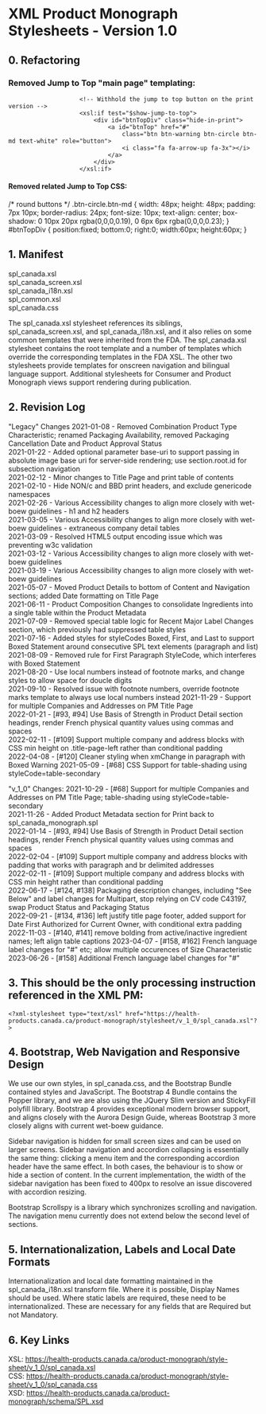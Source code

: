 # XML Product Monograph Stylesheets - Version 1.0

## 0. Refactoring

### Removed Jump to Top "main page" templating:
						<!-- Withhold the jump to top button on the print version -->
						<xsl:if test="$show-jump-to-top">
							<div id="btnTopDiv" class="hide-in-print">
								<a id="btnTop" href="#"
									class="btn btn-warning btn-circle btn-md text-white" role="button">
									<i class="fa fa-arrow-up fa-3x"></i>
								</a>					
							</div>					
						</xsl:if>

#### Removed related Jump to Top CSS:
/* round buttons */
.btn-circle.btn-md { 
    width: 48px; 
    height: 48px; 
    padding: 7px 10px; 
    border-radius: 24px; 
    font-size: 10px; 
    text-align: center; 
    box-shadow: 0 10px 20px rgba(0,0,0,0.19), 0 6px 6px rgba(0,0,0,0.23);
} 
#btnTopDiv {
    position:fixed; 
    bottom:0; 
    right:0; 
    width:60px; 
    height:60px;
}


## 1. Manifest

spl_canada.xsl  
spl_canada_screen.xsl  
spl_canada_i18n.xsl  
spl_common.xsl  
spl_canada.css  
 
The spl_canada.xsl stylesheet references its siblings, spl_canada_screen.xsl, and spl_canada_i18n.xsl, and it also relies on some common templates that were inherited from the FDA. The spl_canada.xsl stylesheet contains the root template and a number of templates which override the corresponding templates in the FDA XSL. 
The other two stylesheets provide templates for onscreen navigation and bilingual language support.
Additional stylesheets for Consumer and Product Monograph views support rendering during publication.

## 2. Revision Log

"Legacy" Changes
2021-01-08 - Removed Combination Product Type Characteristic; renamed Packaging Availability, removed Packaging Cancellation Date and Product Approval Status  
2021-01-22 - Added optional parameter base-uri to support passing in absolute image base uri for server-side rendering; use section.root.id for subsection navigation  
2021-02-12 - Minor changes to Title Page and print table of contents  
2021-02-10 - Hide NON/c and BBD print headers, and exclude genericode namespaces  
2021-02-26 - Various Accessibility changes to align more closely with wet-boew guidelines - h1 and h2 headers  
2021-03-05 - Various Accessibility changes to align more closely with wet-boew guidelines - extraneous company detail tables  
2021-03-09 - Resolved HTML5 output encoding issue which was preventing w3c validation  
2021-03-12 - Various Accessibility changes to align more closely with wet-boew guidelines  
2021-03-19 - Various Accessibility changes to align more closely with wet-boew guidelines  
2021-05-07 - Moved Product Details to bottom of Content and Navigation sections; added Date formatting on Title Page  
2021-06-11 - Product Composition Changes to consolidate Ingredients into a single table within the Product Metadata  
2021-07-09 - Removed special table logic for Recent Major Label Changes section, which previously had suppressed table styles  
2021-07-16 - Added styles for styleCodes Boxed, First, and Last to support Boxed Statement around consecutive SPL text elements (paragraph and list)  
2021-08-09 - Removed rule for First Paragraph StyleCode, which interferes with Boxed Statement  
2021-08-20 - Use local numbers instead of footnote marks, and change styles to allow space for doucle digits  
2021-09-10 - Resolved issue with footnote numbers, override footnote marks template to always use local numbers instead 
2021-11-29 - Support for multiple Companies and Addresses on PM Title Page  
2022-01-21 - [#93, #94] Use Basis of Strength in Product Detail section headings, render French physical quantity values using commas and spaces  
2022-02-11 - [#109] Support multiple company and address blocks with CSS min height on .title-page-left rather than conditional padding  
2022-04-08 - [#120] Cleaner styling when xmChange in paragraph with Boxed Warning
2021-05-09 - [#68] CSS Support for table-shading using styleCode=table-secondary

"v_1_0" Changes:
2021-10-29 - [#68] Support for multiple Companies and Addresses on PM Title Page; table-shading using styleCode=table-secondary  
2021-11-26 - Added Product Metadata section for Print back to spl_canada_monograph.spl  
2022-01-14 - [#93, #94] Use Basis of Strength in Product Detail section headings, render French physical quantity values using commas and spaces  
2022-02-04 - [#109] Support multiple company and address blocks with padding that works with paragraph and br delimited addresses  
2022-02-11 - [#109] Support multiple company and address blocks with CSS min height rather than conditional padding  
2022-06-17 - [#124, #138] Packaging description changes, including "See Below" and label changes for Multipart, stop relying on CV code C43197, swap Product Status and Packaging Status  
2022-09-21 - [#134, #136] left justify title page footer, added support for Date First Authorized for Current Owner, with conditional extra padding
2022-11-03 - [#140, #141] remove bolding from active/inactive ingredient names; left align table captions
2023-04-07 - [#158, #162] French language label changes for "#" etc; allow multiple occurences of Size Characteristic  
2023-06-26 - [#158] Additional French language label changes for "#"  
 
## 3. This should be the only processing instruction referenced in the XML PM:

    <?xml-stylesheet type="text/xsl" href="https://health-products.canada.ca/product-monograph/stylesheet/v_1_0/spl_canada.xsl"?>

## 4. Bootstrap, Web Navigation and Responsive Design

We use our own styles, in spl_canada.css, and the Bootstrap Bundle contained styles and JavaScript. The Bootstrap 4 Bundle contains the Popper library, and we are also using the JQuery Slim version and StickyFill polyfill library. Bootstrap 4 provides exceptional modern browser support, and aligns closely with the Aurora Design Guide, whereas Bootstrap 3 more closely aligns with current wet-boew guidance.

Sidebar navigation is hidden for small screen sizes and can be used on larger screens. Sidebar navigation and accordion collapsing is essentially the same thing: clicking a menu item and the corresponding accordion header have the same effect. In both cases, the behaviour is to show or hide a section of content. In the current implementation, the width of the sidebar navigation has been fixed to 400px to resolve an issue discovered with accordion resizing. 

Bootstrap Scrollspy is a library which synchronizes scrolling and navigation. The navigation menu currently does not extend below the second level of sections.

## 5. Internationalization, Labels and Local Date Formats

Internationalization and local date formatting maintained in the spl_canada_i18n.xsl transform file. Where it is possible, Display Names should be used. Where static labels are required, these need to be internationalized. These are necessary for any fields that are Required but not Mandatory.

## 6. Key Links

XSL: https://health-products.canada.ca/product-monograph/style-sheet/v_1_0/spl_canada.xsl  
CSS: https://health-products.canada.ca/product-monograph/style-sheet/v_1_0/spl_canada.css  
XSD: https://health-products.canada.ca/product-monograph/schema/SPL.xsd  
